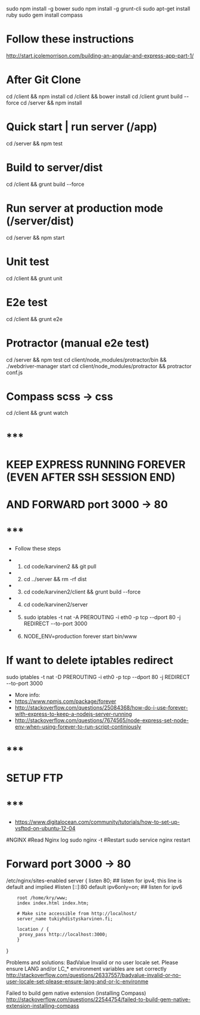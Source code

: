sudo npm install -g bower
sudo npm install -g grunt-cli
sudo apt-get install ruby
sudo gem install compass

# Follow these instructions
http://start.jcolemorrison.com/building-an-angular-and-express-app-part-1/

# After Git Clone
cd /client && npm install
cd /client && bower install 
cd /client grunt build --force
cd /server && npm install


# Quick start | run server (/app)
 cd /server && npm test

# Build to server/dist
cd /client && grunt build --force

# Run server at production mode (/server/dist)
cd /server && npm start

# Unit test
cd /client && grunt unit

# E2e test
cd /client && grunt e2e

# Protractor (manual e2e test) 
cd /server && npm test
cd client/node_modules/protractor/bin && ./webdriver-manager start
cd client/node_modules/protractor && protractor conf.js

# Compass scss -> css
cd /client && grunt watch

# ***
# KEEP EXPRESS RUNNING FOREVER (EVEN AFTER SSH SESSION END)
# AND FORWARD port 3000 -> 80
# ***

* Follow these steps

* 1) cd code/karvinen2 && git pull
* 2) cd ../server && rm -rf dist
* 3) cd code/karvinen2/client && grunt build --force
* 4) cd code/karvinen2/server
* 5) sudo iptables -t nat -A PREROUTING -i eth0 -p tcp --dport 80 -j REDIRECT --to-port 3000
* 6) NODE_ENV=production forever start bin/www 

# If want to delete iptables redirect
sudo iptables -t nat -D PREROUTING -i eth0 -p tcp --dport 80 -j REDIRECT --to-port 3000

* More info:
* https://www.npmjs.com/package/forever
* http://stackoverflow.com/questions/25084368/how-do-i-use-forever-with-express-to-keep-a-nodejs-server-running
* http://stackoverflow.com/questions/7674565/node-express-set-node-env-when-using-forever-to-run-script-continiously

# ***
# SETUP FTP
# ***

* https://www.digitalocean.com/community/tutorials/how-to-set-up-vsftpd-on-ubuntu-12-04


#NGINX
#Read Nginx log
sudo nginx -t
#Restart
sudo service nginx restart

# Forward port 3000 -> 80
/etc/nginx/sites-enabled
server {
        listen   80; ## listen for ipv4; this line is default and implied
        #listen   [::]:80 default ipv6only=on; ## listen for ipv6

        root /home/kry/www;
        index index.html index.htm;

        # Make site accessible from http://localhost/
        server_name tukiyhdistyskarvinen.fi;

        location / {
         proxy_pass http://localhost:3000;
        }
}



Problems and solutions:
BadValue Invalid or no user locale set. Please ensure LANG and/or LC_* environment variables are set correctly
http://stackoverflow.com/questions/26337557/badvalue-invalid-or-no-user-locale-set-please-ensure-lang-and-or-lc-environme

Failed to build gem native extension (installing Compass)
http://stackoverflow.com/questions/22544754/failed-to-build-gem-native-extension-installing-compass

